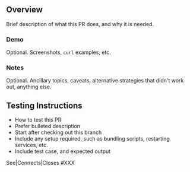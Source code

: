 ## Overview

Brief description of what this PR does, and why it is needed.


### Demo

Optional. Screenshots, `curl` examples, etc.


### Notes

Optional. Ancillary topics, caveats, alternative strategies that didn't work out, anything else.


## Testing Instructions

 * How to test this PR
 * Prefer bulleted description
 * Start after checking out this branch
 * Include any setup required, such as bundling scripts, restarting services, etc.
 * Include test case, and expected output

See|Connects|Closes #XXX
